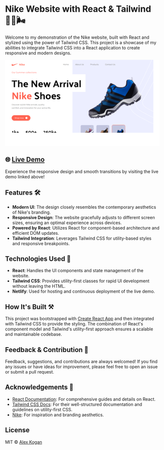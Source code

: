 # Nike Website with React & Tailwind 🏃‍♂️🌬️

Welcome to my demonstration of the Nike website, built with React and stylized using the power of Tailwind CSS. This project is a showcase of my abilities to integrate Tailwind CSS into a React application to create responsive and modern designs.

![Nike Website Screenshot](nikeScreenshot.png)

## 🌐 [Live Demo](https://nikewithtailwind.netlify.app/)

Experience the responsive design and smooth transitions by visiting the live demo linked above!

## Features 🛠

- **Modern UI**: The design closely resembles the contemporary aesthetics of Nike's branding.
- **Responsive Design**: The website gracefully adjusts to different screen sizes, ensuring an optimal experience across devices.
- **Powered by React**: Utilizes React for component-based architecture and efficient DOM updates.
- **Tailwind Integration**: Leverages Tailwind CSS for utility-based styles and responsive breakpoints.

## Technologies Used 🚀

- **React**: Handles the UI components and state management of the website.
- **Tailwind CSS**: Provides utility-first classes for rapid UI development without leaving the HTML.
- **Netlify**: Used for hosting and continuous deployment of the live demo.

## How It's Built ⚒️

This project was bootstrapped with [Create React App](https://github.com/facebook/create-react-app) and then integrated with Tailwind CSS to provide the styling. The combination of React's component model and Tailwind's utility-first approach ensures a scalable and maintainable codebase.

## Feedback & Contribution 🤝

Feedback, suggestions, and contributions are always welcomed! If you find any issues or have ideas for improvement, please feel free to open an issue or submit a pull request.

## Acknowledgements 🙏

- [React Documentation](https://reactjs.org/docs/getting-started.html): For comprehensive guides and details on React.
- [Tailwind CSS Docs](https://tailwindcss.com/docs): For their well-structured documentation and guidelines on utility-first CSS.
- [Nike](https://www.nike.com/): For inspiration and branding aesthetics.

## License

MIT © [Alex Kogan](https://github.com/alexk27197)


